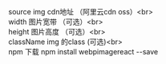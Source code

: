 source  img cdn地址 （阿里云cdn oss）\<br>  
width   图片宽带 （可选）\<br>  
height  图片高度 （可选）\<br>  
className img 的class (可选)\<br>  
npm 下载 npm install webpimagereact --save
